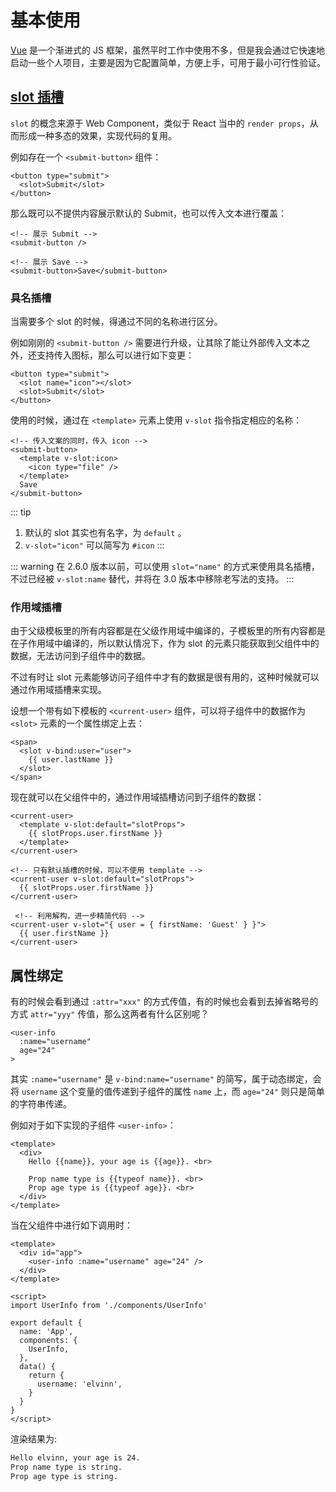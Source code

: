 # 基本使用

[Vue](https://vuejs.org/) 是一个渐进式的 JS 框架，虽然平时工作中使用不多，但是我会通过它快速地启动一些个人项目，主要是因为它配置简单，方便上手，可用于最小可行性验证。

## [slot 插槽](https://cn.vuejs.org/v2/guide/components-slots.html)

`slot` 的概念来源于 Web Component，类似于 React 当中的 `render props`，从而形成一种多态的效果，实现代码的复用。

例如存在一个 `<submit-button>` 组件：

``` vue
<button type="submit">
  <slot>Submit</slot>
</button>
```

那么既可以不提供内容展示默认的 Submit，也可以传入文本进行覆盖：

```vue
<!-- 展示 Submit -->
<submit-button /> 

<!-- 展示 Save -->
<submit-button>Save</submit-button>
```

### 具名插槽

当需要多个 slot 的时候，得通过不同的名称进行区分。

例如刚刚的 `<submit-button />` 需要进行升级，让其除了能让外部传入文本之外，还支持传入图标，那么可以进行如下变更：

``` vue
<button type="submit">
  <slot name="icon"></slot>
  <slot>Submit</slot>
</button>
```

使用的时候，通过在 `<template>` 元素上使用 `v-slot` 指令指定相应的名称：

``` vue {3}
<!-- 传入文案的同时，传入 icon -->
<submit-button>
  <template v-slot:icon>
    <icon type="file" />
  </template>
  Save
</submit-button>
```

::: tip
1. 默认的 slot 其实也有名字，为 `default` 。
2. `v-slot="icon"` 可以简写为 `#icon`
:::

::: warning
在 2.6.0 版本以前，可以使用 `slot="name"` 的方式来使用具名插槽， 不过已经被 `v-slot:name` 替代，并将在 3.0 版本中移除老写法的支持。
:::

### 作用域插槽

由于父级模板里的所有内容都是在父级作用域中编译的，子模板里的所有内容都是在子作用域中编译的，所以默认情况下，作为 slot 的元素只能获取到父组件中的数据，无法访问到子组件中的数据。

不过有时让 slot 元素能够访问子组件中才有的数据是很有用的，这种时候就可以通过作用域插槽来实现。

设想一个带有如下模板的 `<current-user>` 组件，可以将子组件中的数据作为 `<slot>` 元素的一个属性绑定上去：

``` vue {2}
<span>
  <slot v-bind:user="user">
    {{ user.lastName }}
  </slot>
</span>
```

现在就可以在父组件中的，通过作用域插槽访问到子组件的数据：

``` vue {2,8,13}
<current-user>
  <template v-slot:default="slotProps">
    {{ slotProps.user.firstName }}
  </template>
</current-user>

<!-- 只有默认插槽的时候，可以不使用 template -->
<current-user v-slot:default="slotProps">
  {{ slotProps.user.firstName }}
</current-user>

 <!-- 利用解构，进一步精简代码 -->
<current-user v-slot="{ user = { firstName: 'Guest' } }">
  {{ user.firstName }}
</current-user>
```

## 属性绑定

有的时候会看到通过 `:attr="xxx"` 的方式传值，有的时候也会看到去掉省略号的方式 `attr="yyy"` 传值，那么这两者有什么区别呢？

``` vue
<user-info
  :name="username"
  age="24"
>
```

其实 `:name="username"` 是 `v-bind:name="username"` 的简写，属于动态绑定，会将 `username` 这个变量的值传递到子组件的属性 `name` 上，而 `age="24"` 则只是简单的字符串传递。

例如对于如下实现的子组件 `<user-info>`：

``` vue
<template>
  <div>
    Hello {{name}}, your age is {{age}}. <br>

    Prop name type is {{typeof name}}. <br>
    Prop age type is {{typeof age}}. <br>
  </div>
</template>
```

当在父组件中进行如下调用时：

``` vue
<template>
  <div id="app">
    <user-info :name="username" age="24" />
  </div>
</template>

<script>
import UserInfo from './components/UserInfo'

export default {
  name: 'App',
  components: {
    UserInfo,
  },
  data() {
    return {
      username: 'elvinn',
    }
  }
}
</script>
```

渲染结果为:

``` html
Hello elvinn, your age is 24. 
Prop name type is string. 
Prop age type is string. 
```

<Vssue title="Vue 基本使用" />
